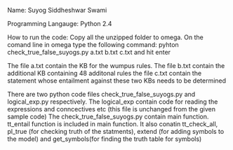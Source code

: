 Name: Suyog Siddheshwar Swami

Programming Langauge: Python 2.4

How to run the code: 	Copy all the unzipped folder to omega.
			On the comand line in omega type the following command:
			pyhton check_true_false_suyogs.py a.txt b.txt c.txt and hit enter
			
The file a.txt contain the KB for the wumpus rules.
The file b.txt contain the additional KB containing 48 additonal rules
the file c.txt contain the statement whose entailment against these two KBs needs to be determined

There are two python code files check_true_false_suyogs.py and logical_exp.py respectively.
The logical_exp contain code for reading the expressions and conncectives etc (this file is unchanged from the given sample code)
The check_true_false_suyogs.py contain main function. tt_entail function is included in main function. It also conatin tt_check_all, pl_true (for checking truth of the statments), extend (for adding symbols to the model) and get_symbols(for finding the truth table for symbols)
 
